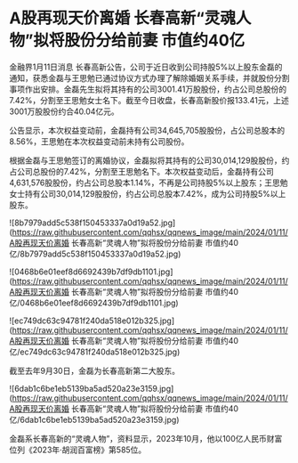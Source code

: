 # A股再现天价离婚 长春高新“灵魂人物”拟将股份分给前妻 市值约40亿

金融界1月11日消息
长春高新公告，公司于近日收到公司持股5%以上股东金磊的通知，获悉金磊与王思勉已通过协议方式办理了解除婚姻关系手续，并就股份分割事项作出安排。金磊先生拟将其持有的公司3001.41万股股份，约占公司总股份的7.42%，分割至王思勉女士名下。截至今日收盘，长春高新股价报133.41元，上述3001万股股份约合40.04亿元。

公告显示，本次权益变动前，金磊持有公司34,645,705股股份，占公司总股本的8.56%，王思勉在本次权益变动前未持有公司股份。

根据金磊与王思勉签订的离婚协议，金磊拟将其持有的公司30,014,129股股份，约占公司总股份的7.42%，分割至王思勉名下。本次权益变动后，金磊持有公司4,631,576股股份，约占公司总股本1.14%，不再是公司持股5%以上股东；王思勉女士持有公司30,014,129股股份，约占公司总股本7.42%，成为公司持股5%以上股东。

![8b7979add5c538f150453337a0d19a52.jpg](https://raw.githubusercontent.com/qqhsx/qqnews_image/main/2024/01/11/A股再现天价离婚 长春高新“灵魂人物”拟将股份分给前妻 市值约40亿/8b7979add5c538f150453337a0d19a52.jpg)

![0468b6e01eef8d6692439b7df9db1101.jpg](https://raw.githubusercontent.com/qqhsx/qqnews_image/main/2024/01/11/A股再现天价离婚 长春高新“灵魂人物”拟将股份分给前妻 市值约40亿/0468b6e01eef8d6692439b7df9db1101.jpg)

![ec749dc63c94781f240da518e012b325.jpg](https://raw.githubusercontent.com/qqhsx/qqnews_image/main/2024/01/11/A股再现天价离婚 长春高新“灵魂人物”拟将股份分给前妻 市值约40亿/ec749dc63c94781f240da518e012b325.jpg)

截至去年9月30日，金磊为长春高新第二大股东。

![6dab1c6be1eb5139ba5ad520a23e3159.jpg](https://raw.githubusercontent.com/qqhsx/qqnews_image/main/2024/01/11/A股再现天价离婚 长春高新“灵魂人物”拟将股份分给前妻 市值约40亿/6dab1c6be1eb5139ba5ad520a23e3159.jpg)

金磊系长春高新的“灵魂人物”，资料显示，2023年10月，他以100亿人民币财富位列《2023年·胡润百富榜》第585位。


